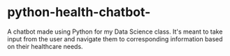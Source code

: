 # python-health-chatbot-
A chatbot made using Python for my Data Science class. It's meant to take input from the user and navigate them to corresponding information based on their healthcare needs.
